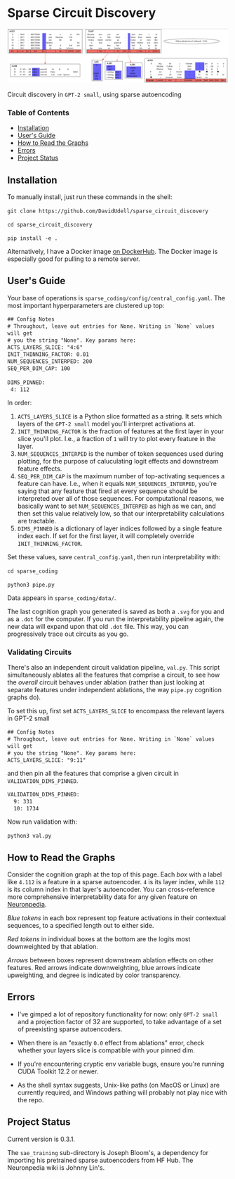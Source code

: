 # Sparse Circuit Discovery
![Feature graph](header.png)

Circuit discovery in `GPT-2 small`, using sparse autoencoding

### Table of Contents
- [Installation](#installation)
- [User's Guide](#users-guide)
- [How to Read the Graphs](#how-to-read-the-graphs)
- [Errors](#errors)
- [Project Status](#project-status)

## Installation
To manually install, just run these commands in the shell:

`git clone https://github.com/DavidUdell/sparse_circuit_discovery`

`cd sparse_circuit_discovery`

`pip install -e .`

Alternatively, I have a Docker image [on
DockerHub](https://hub.docker.com/r/davidudell/sparse_circuit_discovery). The
Docker image is especially good for pulling to a remote server.

## User's Guide
Your base of operations is `sparse_coding/config/central_config.yaml`.
The most important hyperparameters are clustered up top:

```
## Config Notes
# Throughout, leave out entries for None. Writing in `None` values will get
# you the string "None". Key params here:
ACTS_LAYERS_SLICE: "4:6"
INIT_THINNING_FACTOR: 0.01
NUM_SEQUENCES_INTERPED: 200
SEQ_PER_DIM_CAP: 100

DIMS_PINNED:
 4: 112
```

In order:
1. `ACTS_LAYERS_SLICE` is a Python slice formatted as a string. It sets which
  layers of the `GPT-2 small` model you'll interpret activations at.
2. `INIT_THINNING_FACTOR` is the fraction of features at the first layer in
   your slice you'll plot. I.e., a fraction of `1` will try to plot every
   feature in the layer.
3. `NUM_SEQUENCES_INTERPED` is the number of token sequences used during
   plotting, for the purpose of caluculating logit effects and downstream
   feature effects.
4. `SEQ_PER_DIM_CAP` is the maximum number of top-activating sequences a
   feature can have. I.e., when it equals `NUM_SEQUENCES_INTERPED`, you're
   saying that any feature that fired at every sequence should be interpreted
   over all of those sequences. For computational reasons, we basically want to
   set `NUM_SEQUENCES_INTERPED` as high as we can, and then set this value
   relatively low, so that our interpretability calculations are tractable.
5. `DIMS_PINNED` is a dictionary of layer indices followed by a single feature
   index each. If set for the first layer, it will completely override
   `INIT_THINNING_FACTOR`.

Set these values, save `central_config.yaml`, then run interpretability with:

`cd sparse_coding`

`python3 pipe.py`

Data appears in `sparse_coding/data/`.

The last cognition graph you generated is saved as both a `.svg` for you and as
a `.dot` for the computer. If you run the interpretability pipeline again, the
new data will expand upon that old `.dot` file. This way, you can progressively
trace out circuits as you go.

### Validating Circuits
There's also an independent circuit validation pipeline, `val.py`. This script
simultaneously ablates all the features that comprise a circuit, to see how the
_overall_ circuit behaves under ablation (rather than just looking at separate
features under independent ablations, the way `pipe.py` cognition graphs do).

To set this up, first set `ACTS_LAYERS_SLICE` to encompass the relevant layers
in GPT-2 small
```
## Config Notes
# Throughout, leave out entries for None. Writing in `None` values will get
# you the string "None". Key params here:
ACTS_LAYERS_SLICE: "9:11"
```
and then pin all the features that comprise a given circuit in
`VALIDATION_DIMS_PINNED`.
```
VALIDATION_DIMS_PINNED:
  9: 331
  10: 1734
```
Now run validation with:

`python3 val.py`

## How to Read the Graphs
Consider the cognition graph at the top of this page. Each _box_ with a label
like `4.112` is a feature in a sparse autoencoder. `4` is its layer index,
while `112` is its column index in that layer's autoencoder. You can
cross-reference more comprehensive interpretability data for any given feature
on [Neuronpedia](https://www.neuronpedia.org/gpt2-small).

_Blue tokens_ in each box represent top feature activations in their contextual
sequences, to a specified length out to either side.

_Red tokens_ in individual boxes at the bottom are the logits most downweighted
by that ablation.

_Arrows_ between boxes represent downstream ablation effects on other features.
Red arrows indicate downweighting, blue arrows indicate upweighting, and degree
is indicated by color transparency.

## Errors
- I've gimped a lot of repository functionality for now: only `GPT-2 small` and
  a projection factor of 32 are supported, to take advantage of a set of
  preexisting sparse autoencoders.

- When there is an "exactly `0.0` effect from ablations" error, check whether
  your layers slice is compatible with your pinned dim.

- If you're encountering cryptic env variable bugs, ensure you're running CUDA
  Toolkit 12.2 or newer.

- As the shell syntax suggests, Unix-like paths (on MacOS or Linux) are
  currently required, and Windows pathing will probably not play nice with the
  repo.

## Project Status
Current version is 0.3.1.

The `sae_training` sub-directory is Joseph Bloom's, a dependency for importing
his pretrained sparse autoencoders from HF Hub. The Neuronpedia wiki is Johnny
Lin's.
